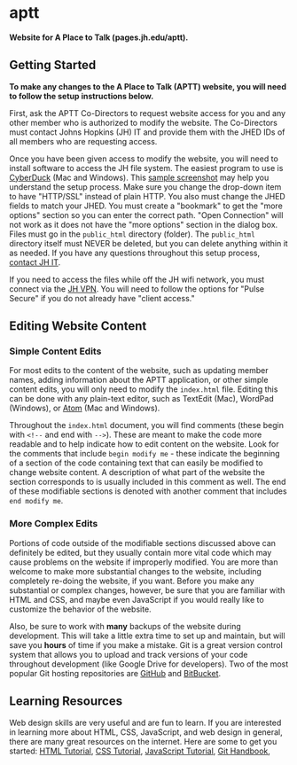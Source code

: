 # aptt
**Website for A Place to Talk (pages.jh.edu/aptt).**

## Getting Started
**To make any changes to the A Place to Talk (APTT) website, you will need to
follow the setup instructions below.**

First, ask the APTT Co-Directors to request website access for you and any
other member who is authorized to modify the website. The Co-Directors must
contact Johns Hopkins (JH) IT and provide them with the JHED IDs of all members
who are requesting access.

Once you have been given access to modify the website, you will need to install
software to access the JH file system. The easiest program to use is
[CyberDuck](https://cyberduck.io/) (Mac and Windows). This
[sample screenshot](http://pages.jh.edu/~websvcs/cyberduck-setup.png) may help
you understand the setup process. Make sure you change the drop-down item to
have "HTTP/SSL" instead of plain HTTP. You also must change the JHED fields to
match your JHED. You must create a "bookmark" to get the "more options" section
so you can enter the correct path. "Open Connection" will not work as it does
not have the "more options" section in the dialog box. Files must go in the
`public_html` directory (folder). The `public_html` directory itself must NEVER
be deleted, but you can delete anything within it as needed. If you have any
questions throughout this setup process,
[contact JH IT](https://it.johnshopkins.edu/help/).

If you need to access the files while off the JH wifi network, you must connect
via the [JH VPN](http://www.it.johnshopkins.edu/services/network/VPN/). You will
need to follow the options for "Pulse Secure" if you do not already have "client
access."

## Editing Website Content
### Simple Content Edits
For most edits to the content of the website, such as updating member names,
adding information about the APTT application, or other simple content edits,
you will only need to modify the `index.html` file. Editing this can be done
with any plain-text editor, such as TextEdit (Mac), WordPad (Windows), or
[Atom](https://atom.io/) (Mac and Windows).

Throughout the `index.html` document, you will find comments (these begin with
`<!--` and end with `-->`). These are meant to make the code more readable and
to help indicate how to edit content on the website. Look for the comments that
include `begin modify me` - these indicate the beginning of a section of the
code containing text that can easily be modified to change website content. A
description of what part of the website the section corresponds to is usually
included in this comment as well. The end of these modifiable sections is
denoted with another comment that includes `end modify me`.

### More Complex Edits
Portions of code outside of the modifiable sections discussed above can
definitely be edited, but they usually contain more vital code which may cause
problems on the website if improperly modified. You are more than welcome to
make more substantial changes to the website, including completely re-doing the
website, if you want. Before you make any substantial or complex changes,
however, be sure that you are familiar with HTML and CSS, and maybe even
JavaScript if you would really like to customize the behavior of the website.

Also, be sure to work with **many** backups of the website during development.
This will take a little extra time to set up and maintain, but will save you
**hours** of time if you make a mistake. Git is a great version control system
that allows you to upload and track versions of your code throughout development
(like Google Drive for developers). Two of the most popular Git hosting
repositories are [GitHub](https://github.com/) and
[BitBucket](https://bitbucket.org/).

## Learning Resources
Web design skills are very useful and are fun to learn. If you are interested in
learning more about HTML, CSS, JavaScript, and web design in general, there are
many great resources on the internet. Here are some to get you started:
[HTML Tutorial](https://www.w3schools.com/html/),
[CSS Tutorial](https://www.w3schools.com/css/),
[JavaScript Tutorial](https://www.w3schools.com/js/),
[Git Handbook](https://guides.github.com/introduction/git-handbook/), 
